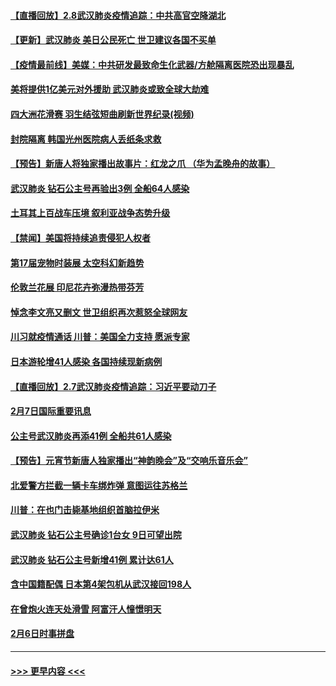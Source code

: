 #### [【直播回放】2.8武汉肺炎疫情追踪：中共高官空降湖北](../pages/prog202/a102772618.md?t=02082355) 
#### [【更新】武汉肺炎 美日公民死亡 世卫建议各国不买单](../pages/prog202/a102770740.md?t=02082355) 
#### [【疫情最前线】美媒：中共研发最致命生化武器/方舱隔离医院恐出现暴乱](../pages/prog202/a102772439.md?t=02082355) 
#### [美将提供1亿美元对外援助 武汉肺炎或致全球大劫难](../pages/prog202/a102772361.md?t=02082355) 
#### [四大洲花滑赛 羽生结弦短曲刷新世界纪录(视频)](../pages/prog202/a102772341.md?t=02082355) 
#### [封院隔离 韩国光州医院病人丢纸条求救](../pages/prog202/a102772282.md?t=02082355) 
#### [【预告】新唐人将独家播出故事片：红龙之爪 （华为孟晚舟的故事）](../pages/prog202/a102767728.md?t=02082355) 
#### [武汉肺炎 钻石公主号再验出3例 全船64人感染](../pages/prog202/a102771726.md?t=02082355) 
#### [土耳其上百战车压境 叙利亚战争态势升级](../pages/prog202/a102772132.md?t=02082355) 
#### [【禁闻】美国将持续追责侵犯人权者](../pages/prog202/a102772042.md?t=02082355) 
#### [第17届宠物时装展 太空科幻新趋势](../pages/prog202/a102772033.md?t=02082355) 
#### [伦敦兰花展 印尼花卉弥漫热带芬芳](../pages/prog202/a102772026.md?t=02082355) 
#### [悼念李文亮又删文 世卫组织再次惹怒全球网友](../pages/prog202/a102771968.md?t=02082355) 
#### [川习就疫情通话 川普：美国全力支持 愿派专家](../pages/prog202/a102771930.md?t=02082355) 
#### [日本游轮增41人感染 各国持续现新病例](../pages/prog202/a102771912.md?t=02082355) 
#### [【直播回放】2.7武汉肺炎疫情追踪：习近平要动刀子](../pages/prog202/a102771649.md?t=02082355) 
#### [2月7日国际重要讯息](../pages/prog202/a102771747.md?t=02082355) 
#### [公主号武汉肺炎再添41例 全船共61人感染](../pages/prog202/a102771703.md?t=02082355) 
#### [【预告】元宵节新唐人独家播出“神韵晚会”及“交响乐音乐会”](../pages/prog202/a102767674.md?t=02082355) 
#### [北爱警方拦截一辆卡车绑炸弹 意图运往苏格兰](../pages/prog202/a102771609.md?t=02082355) 
#### [川普：在也门击毙基地组织首脑拉伊米](../pages/prog202/a102771528.md?t=02082355) 
#### [武汉肺炎 钻石公主号确诊1台女 9日可望出院](../pages/prog202/a102771518.md?t=02082355) 
#### [武汉肺炎 钻石公主号新增41例 累计达61人](../pages/prog202/a102771486.md?t=02082355) 
#### [含中国籍配偶 日本第4架包机从武汉接回198人](../pages/prog202/a102771472.md?t=02082355) 
#### [在曾炮火连天处滑雪 阿富汗人憧憬明天](../pages/prog202/a102771290.md?t=02082355) 
#### [2月6日时事拼盘](../pages/prog202/a102771225.md?t=02082355) 

----
#### [ >>> 更早内容 <<< ](../indexes/prog202-earlier.md)
